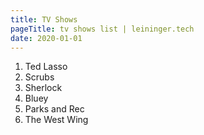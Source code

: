 ```yaml
---
title: TV Shows
pageTitle: tv shows list | leininger.tech
date: 2020-01-01
---
```


1. Ted Lasso
2. Scrubs
3. Sherlock
4. Bluey
5. Parks and Rec
6. The West Wing
